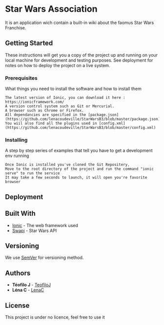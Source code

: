 # Star Wars Association

It is an application wich contain a built-in wiki about the faomus Star Wars Franchise.

## Getting Started

These instructions will get you a copy of the project up and running on your local machine for development and testing purposes. See deployment for notes on how to deploy the project on a live system.

### Prerequisites

What things you need to install the software and how to install them

```
The latest version of Ionic, you can download it here : https://ionicframework.com/
A version control system such as Git or Mercurial.
A browser such as Chrome or Firefox.
All dependancies are specified in the [package.json](https://github.com/lenacoudeville/StarWarsB3/blob/master/package.json)
You wiil also find all the plugins used in [config.xml](https://github.com/lenacoudeville/StarWarsB3/blob/master/config.xml)
```

### Installing

A step by step series of examples that tell you have to get a development env running

```
Once Ionic is installed you've cloned the Git Repositery,
Move to the root directory of the project and run the command "ionic serve" to run the service
It may take a few seconds to launch, it will open you're favorite browser
```

## Deployment


## Built With

* [Ionic](https://ionicframework.com/) - The web framework used
* [Swapi](https://swapi.co/) - Star Wars API

## Versioning

We use [SemVer](http://semver.org/) for versioning method.

## Authors

* **Téofilo J** - [TeofiloJ](https://github.com/TeofiloJ)
* **Léna C** - [LenaC](https://github.com/lenacoudeville)

## License

This project is under no licence, feel free to use it


